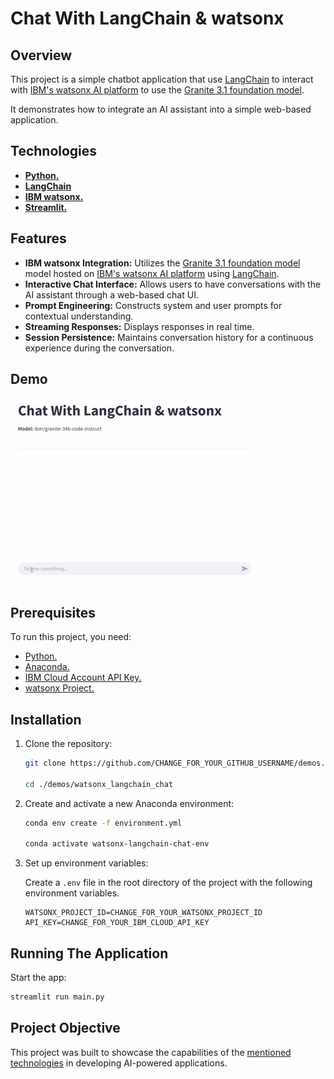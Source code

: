 # Chat With LangChain & watsonx

## Overview

This project is a simple chatbot application that use [LangChain](https://www.langchain.com/) to interact with [IBM's watsonx AI platform](https://www.ibm.com/watsonx) to use the [Granite 3.1 foundation model](https://www.ibm.com/granite).

It demonstrates how to integrate an AI assistant into a simple web-based application.

## Technologies

- [**Python.**](https://www.python.org/)
- [**LangChain**](https://www.langchain.com/)
- [**IBM watsonx.**](https://www.ibm.com/watsonx)
- [**Streamlit.**](https://streamlit.io/)

## Features

- **IBM watsonx Integration:** Utilizes the [Granite 3.1 foundation model](https://www.ibm.com/granite) model hosted on [IBM's watsonx AI platform](https://www.ibm.com/watsonx) using [LangChain](https://www.langchain.com/).
- **Interactive Chat Interface:** Allows users to have conversations with the AI assistant through a web-based chat UI.
- **Prompt Engineering:** Constructs system and user prompts for contextual understanding.
- **Streaming Responses:** Displays responses in real time.
- **Session Persistence:** Maintains conversation history for a continuous experience during the conversation.

## Demo

![demo.gif](demo.gif)

## Prerequisites

To run this project, you need:

- [Python.](https://www.python.org/)
- [Anaconda.](https://anaconda.org/)
- [IBM Cloud Account API Key.](https://www.ibm.com/cloud)
- [watsonx Project.](https://www.ibm.com/watsonx)

## Installation

1. Clone the repository:

   ```sh
   git clone https://github.com/CHANGE_FOR_YOUR_GITHUB_USERNAME/demos.git

   cd ./demos/watsonx_langchain_chat
   ```

2. Create and activate a new Anaconda environment:

   ```sh
   conda env create -f environment.yml

   conda activate watsonx-langchain-chat-env
   ```

3. Set up environment variables:

   Create a `.env` file in the root directory of the project with the following environment variables.

   ```env
   WATSONX_PROJECT_ID=CHANGE_FOR_YOUR_WATSONX_PROJECT_ID
   API_KEY=CHANGE_FOR_YOUR_IBM_CLOUD_API_KEY
   ```

## Running The Application

Start the app:

```sh
streamlit run main.py
```

## Project Objective

This project was built to showcase the capabilities of the [mentioned technologies](#technologies) in developing AI-powered applications.

